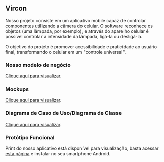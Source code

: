 ## Vircon

Nosso projeto consiste em um aplicativo mobile capaz de controlar componentes utilizando a câmera do celular. O software reconhece os objetos (uma lâmpada, por exemplo), e através do aparelho celular é possível controlar a intensidade da lâmpada, ligá-la ou desligá-la.

O objetivo do projeto é promover acessibilidade e praticidade ao usuário final, transformando o celular em um "controle universal".

### Nosso modelo de negócio

[Clique aqui para visualizar](https://github.com/projetopbj/vircon/canvas.pdf).

### Mockups

[Clique aqui para visualizar](https://raw.githubusercontent.com/projetopbj/vircon/master/mockup.PNG).

### Diagrama de Caso de Uso/Diagrama de Classe

[Clique aqui para visualizar](https://raw.githubusercontent.com/projetopbj/vircon/master/useCase_ClassDiagram.png).

### Protótipo Funcional

Print do nosso aplicativo está disponível para visualização, basta acessar [esta página](https://raw.githubusercontent.com/projetopbj/vircon/master/vircon.png) e instalar no seu smartphone Android.
